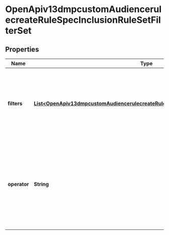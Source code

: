 # OpenApiv13dmpcustomAudiencerulecreateRuleSpecInclusionRuleSetFilterSet

## Properties
Name | Type | Description | Notes
------------ | ------------- | ------------- | -------------
**filters** | [**List&lt;OpenApiv13dmpcustomAudiencerulecreateRuleSpecInclusionRuleSetFilterSetFilters&gt;**](OpenApiv13dmpcustomAudiencerulecreateRuleSpecInclusionRuleSetFilterSetFilters.md) | An array of filters on previous audience actions and optionally also on URL keywords or parameters. Max size: 1. |[required]  
**operator** | **String** | Operator between filters in the filters object array. Enum value: OR. Within each inclusion rule, you can only specify one object in filters. |[required]  
